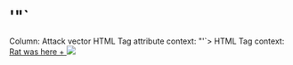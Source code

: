 # '"`

Column: Attack vector
HTML Tag attribute context: "'`>
HTML Tag context: <u>Rat was here + <img src=x>